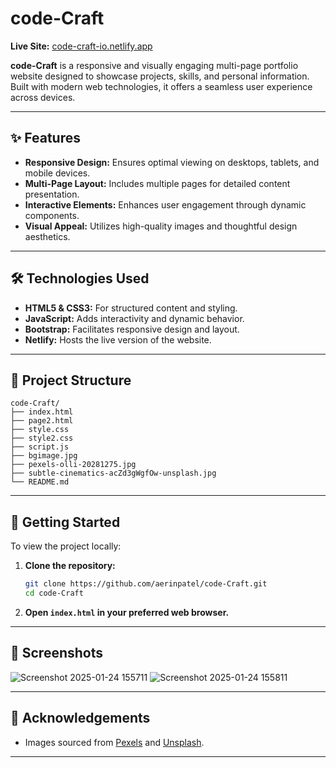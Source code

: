# code-Craft

**Live Site:** [code-craft-io.netlify.app](https://code-craft-io.netlify.app)

**code-Craft** is a responsive and visually engaging multi-page portfolio website designed to showcase projects, skills, and personal information. Built with modern web technologies, it offers a seamless user experience across devices.

---

## ✨ Features

- **Responsive Design:** Ensures optimal viewing on desktops, tablets, and mobile devices.
- **Multi-Page Layout:** Includes multiple pages for detailed content presentation.
- **Interactive Elements:** Enhances user engagement through dynamic components.
- **Visual Appeal:** Utilizes high-quality images and thoughtful design aesthetics.

---

## 🛠️ Technologies Used

- **HTML5 & CSS3:** For structured content and styling.
- **JavaScript:** Adds interactivity and dynamic behavior.
- **Bootstrap:** Facilitates responsive design and layout.
- **Netlify:** Hosts the live version of the website.

---

## 📂 Project Structure

```
code-Craft/
├── index.html
├── page2.html
├── style.css
├── style2.css
├── script.js
├── bgimage.jpg
├── pexels-olli-20281275.jpg
├── subtle-cinematics-acZd3gWgfOw-unsplash.jpg
└── README.md
```

---

## 🚀 Getting Started

To view the project locally:

1. **Clone the repository:**

   ```bash
   git clone https://github.com/aerinpatel/code-Craft.git
   cd code-Craft
   ```

2. **Open `index.html` in your preferred web browser.**

---

## 📸 Screenshots

![Screenshot 2025-01-24 155711](https://github.com/user-attachments/assets/d98d4563-ebbc-44be-8256-5a5882e32a8d)
![Screenshot 2025-01-24 155811](https://github.com/user-attachments/assets/78c98512-8b98-47e0-abcc-5dda3a33aebe)

---

## 🙌 Acknowledgements

- Images sourced from [Pexels](https://www.pexels.com/) and [Unsplash](https://unsplash.com/).

---
